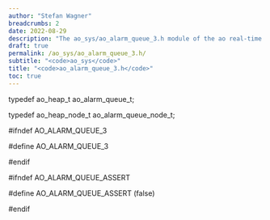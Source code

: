 ```yaml
---
author: "Stefan Wagner"
breadcrumbs: 2
date: 2022-08-29
description: "The ao_sys/ao_alarm_queue_3.h module of the ao real-time operating system."
draft: true
permalink: /ao_sys/ao_alarm_queue_3.h/ 
subtitle: "<code>ao_sys</code>"
title: "<code>ao_alarm_queue_3.h</code>"
toc: true
---
```


typedef ao_heap_t               ao_alarm_queue_t;

typedef ao_heap_node_t          ao_alarm_queue_node_t;

#ifndef AO_ALARM_QUEUE_3

#define AO_ALARM_QUEUE_3

#endif

#ifndef AO_ALARM_QUEUE_ASSERT

#define AO_ALARM_QUEUE_ASSERT   (false)

#endif

